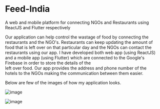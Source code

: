 # Feed-India
 A web and mobile platform for connecting NGOs and Restaurants using ReactJS and Flutter respectively

 Our application can help control the wastage of food by connecting the restaurants and the NGO's.
 Restaurants can keep updating the amount of food that is left over on that particular day and the NGOs can contact the restaurants using our app.
 I have developed both web app (using ReactJS) and a mobile app (using Flutter) which are connected to the Google's Firebase in order to store the details of the     
 left over food.
 Our app provides the address and phone number of the hotels to the NGOs making the communication between them easier. 

 Below are few of the images of how my application looks.

 ![image](https://github.com/Lalith246/Feed-India/assets/105421158/ff27a1ec-cb8f-4cdd-81ca-b352550ce5a4)

 ![image](https://github.com/Lalith246/Feed-India/assets/105421158/c6358b71-3041-434e-b22e-bfae5a2ead8e)


